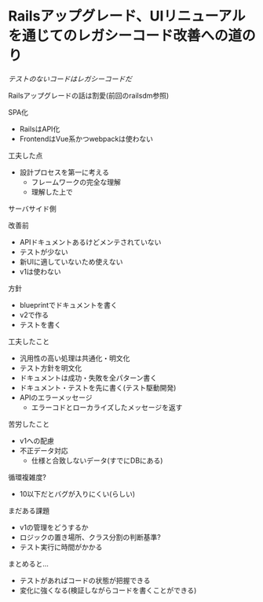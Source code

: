 <!-- C -->
# Railsアップグレード、UIリニューアルを通じてのレガシーコード改善への道のり

*テストのないコードはレガシーコードだ*

Railsアップグレードの話は割愛(前回のrailsdm参照)

SPA化
- RailsはAPI化
- FrontendはVue系かつwebpackは使わない

工夫した点
- 設計プロセスを第一に考える
  - フレームワークの完全な理解
  - 理解した上で

サーバサイド側

改善前
- APIドキュメントあるけどメンテされていない
- テストが少ない
- 新UIに適していないため使えない
- v1は使わない

方針
- blueprintでドキュメントを書く
- v2で作る
- テストを書く

工夫したこと
- 汎用性の高い処理は共通化・明文化
- テスト方針を明文化
- ドキュメントは成功・失敗を全パターン書く
- ドキュメント・テストを先に書く(テスト駆動開発)
- APIのエラーメッセージ
  - エラーコドとローカライズしたメッセージを返す

苦労したこと
- v1への配慮
- 不正データ対応
  - 仕様と合致しないデータ(すでにDBにある)

循環複雑度?
- 10以下だとバグが入りにくい(らしい)

まだある課題
- v1の管理をどうするか
- ロジックの置き場所、クラス分割の判断基準?
- テスト実行に時間がかかる

まとめると...
- テストがあればコードの状態が把握できる
- 変化に強くなる(検証しながらコードを書くことができる)
